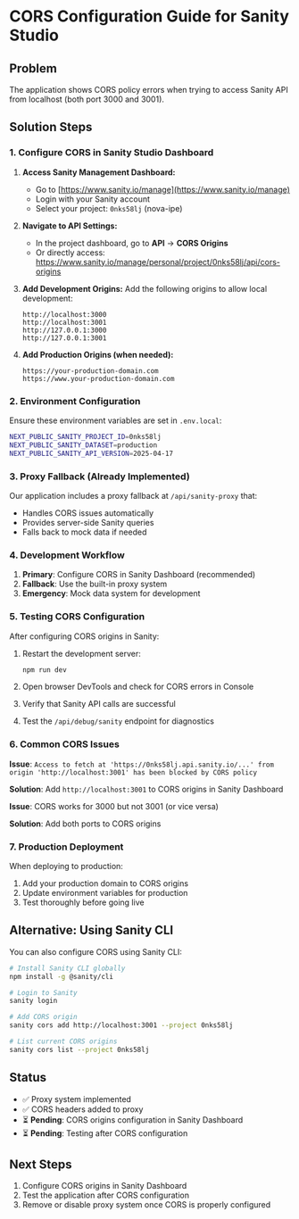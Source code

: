 # CORS Configuration Guide for Sanity Studio

## Problem

The application shows CORS policy errors when trying to access Sanity API from localhost (both port 3000 and 3001).

## Solution Steps

### 1. Configure CORS in Sanity Studio Dashboard

1. **Access Sanity Management Dashboard:**

   - Go to [https://www.sanity.io/manage](https://www.sanity.io/manage)
   - Login with your Sanity account
   - Select your project: `0nks58lj` (nova-ipe)

2. **Navigate to API Settings:**

   - In the project dashboard, go to **API** → **CORS Origins**
   - Or directly access: https://www.sanity.io/manage/personal/project/0nks58lj/api/cors-origins

3. **Add Development Origins:**
   Add the following origins to allow local development:

   ```
   http://localhost:3000
   http://localhost:3001
   http://127.0.0.1:3000
   http://127.0.0.1:3001
   ```

4. **Add Production Origins (when needed):**
   ```
   https://your-production-domain.com
   https://www.your-production-domain.com
   ```

### 2. Environment Configuration

Ensure these environment variables are set in `.env.local`:

```bash
NEXT_PUBLIC_SANITY_PROJECT_ID=0nks58lj
NEXT_PUBLIC_SANITY_DATASET=production
NEXT_PUBLIC_SANITY_API_VERSION=2025-04-17
```

### 3. Proxy Fallback (Already Implemented)

Our application includes a proxy fallback at `/api/sanity-proxy` that:

- Handles CORS issues automatically
- Provides server-side Sanity queries
- Falls back to mock data if needed

### 4. Development Workflow

1. **Primary**: Configure CORS in Sanity Dashboard (recommended)
2. **Fallback**: Use the built-in proxy system
3. **Emergency**: Mock data system for development

### 5. Testing CORS Configuration

After configuring CORS origins in Sanity:

1. Restart the development server:

   ```bash
   npm run dev
   ```

2. Open browser DevTools and check for CORS errors in Console
3. Verify that Sanity API calls are successful
4. Test the `/api/debug/sanity` endpoint for diagnostics

### 6. Common CORS Issues

**Issue**: `Access to fetch at 'https://0nks58lj.api.sanity.io/...' from origin 'http://localhost:3001' has been blocked by CORS policy`

**Solution**: Add `http://localhost:3001` to CORS origins in Sanity Dashboard

**Issue**: CORS works for 3000 but not 3001 (or vice versa)

**Solution**: Add both ports to CORS origins

### 7. Production Deployment

When deploying to production:

1. Add your production domain to CORS origins
2. Update environment variables for production
3. Test thoroughly before going live

## Alternative: Using Sanity CLI

You can also configure CORS using Sanity CLI:

```bash
# Install Sanity CLI globally
npm install -g @sanity/cli

# Login to Sanity
sanity login

# Add CORS origin
sanity cors add http://localhost:3001 --project 0nks58lj

# List current CORS origins
sanity cors list --project 0nks58lj
```

## Status

- ✅ Proxy system implemented
- ✅ CORS headers added to proxy
- ⏳ **Pending**: CORS origins configuration in Sanity Dashboard
- ⏳ **Pending**: Testing after CORS configuration

## Next Steps

1. Configure CORS origins in Sanity Dashboard
2. Test the application after CORS configuration
3. Remove or disable proxy system once CORS is properly configured
